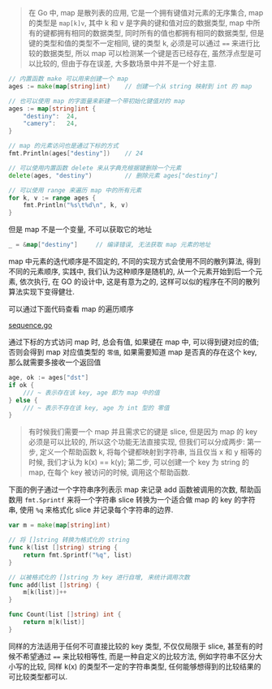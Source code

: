 > 在 Go 中, map 是散列表的应用, 它是一个拥有键值对元素的无序集合, map 的类型是 `map[k]v`, 其中 k 和 v 是字典的键和值对应的数据类型, map 中所有的键都拥有相同的数据类型, 同时所有的值也都拥有相同的数据类型, 但是键的类型和值的类型不一定相同, 键的类型 k, 必须是可以通过 `==` 来进行比较的数据类型, 所以 map 可以检测某一个键是否已经存在, 虽然浮点型是可以比较的, 但由于存在误差, 大多数场景中并不是一个好主意.


```go
// 内置函数 make 可以用来创建一个 map
ages := make(map[string]int)    // 创建一个从 string 映射到 int 的 map

// 也可以使用 map 的字面量来新建一个带初始化键值对的 map
ages := map[string]int {
    "destiny":  24,
    "camery":   24,
}

// map 的元素访问也是通过下标的方式
fmt.Println(ages["destiny"])    // 24

// 可以使用内置函数 delete 来从字典充根据键删除一个元素
delete(ages, "destiny")         // 删除元素 ages["destiny"]

// 可以使用 range 来遍历 map 中的所有元素
for k, v := range ages {
    fmt.Println("%s\t%d\n", k, v)
}
```

但是 map 不是一个变量, 不可以获取它的地址

```go
_ = &map["destiny"]     // 编译错误, 无法获取 map 元素的地址
```

map 中元素的迭代顺序是不固定的, 不同的实现方式会使用不同的散列算法, 得到不同的元素顺序, 实践中, 我们认为这种顺序是随机的, 从一个元素开始到后一个元素, 依次执行, 在 GO 的设计中, 这是有意为之的, 这样可以似的程序在不同的散列算法实现下变得健壮.

可以通过下面代码查看 map 的遍历顺序

[sequence.go](https://github.com/DestinyWang/gogl.io/blob/master/ch4/3_map/examples/sequence.go)

通过下标的方式访问 map 时, 总会有值, 如果键在 map 中, 可以得到键对应的值; 否则会得到 map 对应值类型的 `零值`, 如果需要知道 map 是否真的存在这个 key, 那么就需要多接收一个返回值

```go
age, ok := ages["dst"]
if ok {
    /// ~ 表示存在该 key, age 即为 map 中的值
} else {
    /// ~ 表示不存在该 key, age 为 int 型的 零值
}
```

> 有时候我们需要一个 map 并且需求它的键是 slice, 但是因为 map 的 key 必须是可以比较的, 所以这个功能无法直接实现, 但我们可以分成两步:
第一步, 定义一个帮助函数 k, 将每个键都映射到字符串, 当且仅当 x 和 y 相等的时候, 我们才认为 k(x) == k(y);
第二步, 可以创建一个 key 为 string 的 map, 在每个 key 被访问的时候, 调用这个帮助函数.

下面的例子通过一个字符串序列表示 map 来记录 add 函数被调用的次数, 帮助函数用 `fmt.Sprintf` 来将一个字符串 slice 转换为一个适合做 map 的 key 的字符串, 使用 `%q` 来格式化 slice 并记录每个字符串的边界.

```go
var m = make(map[string]int)

// 将 []string 转换为格式化的 string
func k(list []string) string {
    return fmt.Sprintf("%q", list)
}

// 以被格式化的 []string 为 key 进行自增, 来统计调用次数
func add(list []string) {
    m[k(list)]++
}

func Count(list []string) int {
    return m[k(list)]
}
```

同样的方法适用于任何不可直接比较的 key 类型, 不仅仅局限于 slice, 甚至有的时候不希望通过 `==` 来比较相等性, 而是一种自定义的比较方法, 例如字符串不区分大小写的比较, 同样 k(x) 的类型不一定的字符串类型, 任何能够想得到的比较结果的可比较类型都可以.